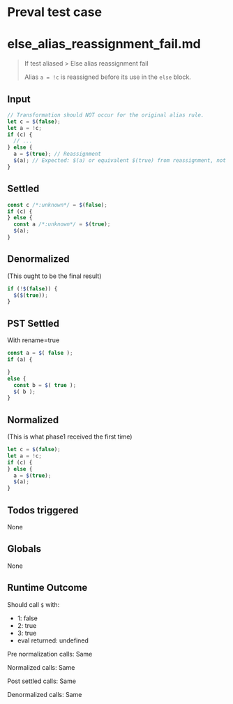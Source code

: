 # Preval test case

# else_alias_reassignment_fail.md

> If test aliased > Else alias reassignment fail
>
> Alias `a = !c` is reassigned before its use in the `else` block.

## Input

`````js filename=intro
// Transformation should NOT occur for the original alias rule.
let c = $(false);
let a = !c;
if (c) {
  // ...
} else {
  a = $(true); // Reassignment
  $(a); // Expected: $(a) or equivalent $(true) from reassignment, not from rule
}
`````


## Settled


`````js filename=intro
const c /*:unknown*/ = $(false);
if (c) {
} else {
  const a /*:unknown*/ = $(true);
  $(a);
}
`````


## Denormalized
(This ought to be the final result)

`````js filename=intro
if (!$(false)) {
  $($(true));
}
`````


## PST Settled
With rename=true

`````js filename=intro
const a = $( false );
if (a) {

}
else {
  const b = $( true );
  $( b );
}
`````


## Normalized
(This is what phase1 received the first time)

`````js filename=intro
let c = $(false);
let a = !c;
if (c) {
} else {
  a = $(true);
  $(a);
}
`````


## Todos triggered


None


## Globals


None


## Runtime Outcome


Should call `$` with:
 - 1: false
 - 2: true
 - 3: true
 - eval returned: undefined

Pre normalization calls: Same

Normalized calls: Same

Post settled calls: Same

Denormalized calls: Same
